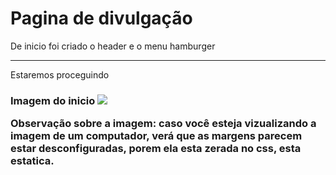 <h1>Pagina de divulgação</h1>
<p>De inicio foi criado o header e o menu hamburger</p>
<hr>
<p>Estaremos proceguindo</p>
<h3>Imagem do inicio
<img src="https://user-images.githubusercontent.com/92120832/192598139-ac34300b-74a3-4658-8ef7-8b6eb98e37bb.png">
<p>Observação sobre a imagem: caso você esteja vizualizando a imagem de um computador, verá que as margens parecem estar desconfiguradas, porem ela esta zerada
  no css, esta estatica.</p>
